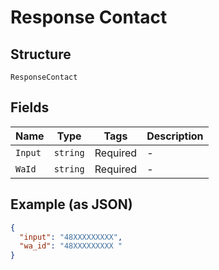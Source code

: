
# Response Contact

## Structure

`ResponseContact`

## Fields

| Name | Type | Tags | Description |
|  --- | --- | --- | --- |
| `Input` | `string` | Required | - |
| `WaId` | `string` | Required | - |

## Example (as JSON)

```json
{
  "input": "48XXXXXXXXX",
  "wa_id": "48XXXXXXXXX "
}
```

